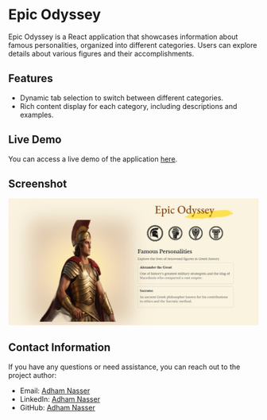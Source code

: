 # Epic Odyssey

Epic Odyssey is a React application that showcases information about famous personalities, organized into different categories. Users can explore details about various figures and their accomplishments.

## Features

- Dynamic tab selection to switch between different categories.
- Rich content display for each category, including descriptions and examples.

## Live Demo

You can access a live demo of the application [here](https://epic-odyssey.netlify.app/).

## Screenshot

![Screenshot](./public/screenshot.png)

## Contact Information

If you have any questions or need assistance, you can reach out to the project author:

- Email: [Adham Nasser](mailto:adhamxiii@gmail.com)
- LinkedIn: [Adham Nasser](https://www.linkedin.com/in/adham-nasser-xiii/)
- GitHub: [Adham Nasser](https://github.com/Adham-XIII)
